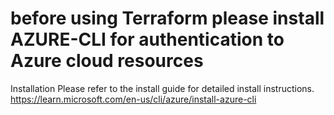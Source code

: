 # before using Terraform please install AZURE-CLI for authentication to Azure cloud resources

Installation
Please refer to the install guide for detailed install instructions.
https://learn.microsoft.com/en-us/cli/azure/install-azure-cli
